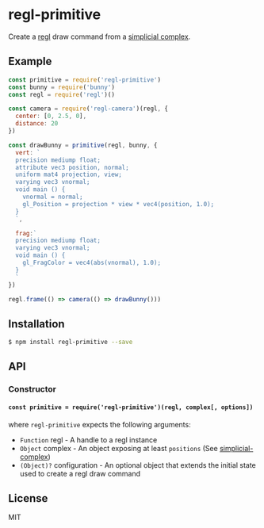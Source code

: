 regl-primitive
==============

Create a [regl](https://github.com/regl-project/regl) draw command from a
[simplicial complex](https://github.com/mikolalysenko/simplicial-complex).

## Example

```js
const primitive = require('regl-primitive')
const bunny = require('bunny')
const regl = require('regl')()

const camera = require('regl-camera')(regl, {
  center: [0, 2.5, 0],
  distance: 20
})

const drawBunny = primitive(regl, bunny, {
  vert: `
  precision mediump float;
  attribute vec3 position, normal;
  uniform mat4 projection, view;
  varying vec3 vnormal;
  void main () {
    vnormal = normal;
    gl_Position = projection * view * vec4(position, 1.0);
  }
  `,

  frag:`
  precision mediump float;
  varying vec3 vnormal;
  void main () {
    gl_FragColor = vec4(abs(vnormal), 1.0);
  }
  `
})

regl.frame(() => camera(() => drawBunny()))
```

## Installation

```sh
$ npm install regl-primitive --save
```

## API

### Constructor

#### `const primitive = require('regl-primitive')(regl, complex[, options])`

where `regl-primitive` expects the following arguments:

* `Function` regl - A handle to a regl instance
* `Object` complex - An object exposing at least `positions` (See [simplicial-complex](https://github.com/mikolalysenko/simplicial-complex))
* `(Object)?` configuration - An optional object that extends the
  initial state used to create a regl draw command

## License

MIT
